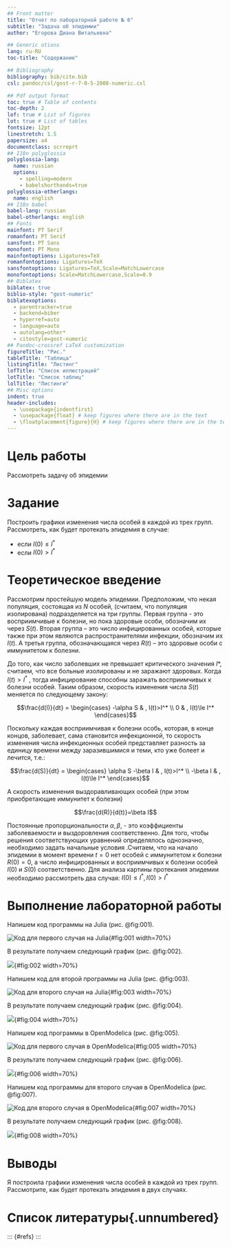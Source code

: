 ```yaml
---
## Front matter
title: "Отчет по лабораторной работе № 6"
subtitle: "Задача об эпидемии"
author: "Егорова Диана Витальевна"

## Generic otions
lang: ru-RU
toc-title: "Содержание"

## Bibliography
bibliography: bib/cite.bib
csl: pandoc/csl/gost-r-7-0-5-2008-numeric.csl

## Pdf output format
toc: true # Table of contents
toc-depth: 2
lof: true # List of figures
lot: true # List of tables
fontsize: 12pt
linestretch: 1.5
papersize: a4
documentclass: scrreprt
## I18n polyglossia
polyglossia-lang:
  name: russian
  options:
	- spelling=modern
	- babelshorthands=true
polyglossia-otherlangs:
  name: english
## I18n babel
babel-lang: russian
babel-otherlangs: english
## Fonts
mainfont: PT Serif
romanfont: PT Serif
sansfont: PT Sans
monofont: PT Mono
mainfontoptions: Ligatures=TeX
romanfontoptions: Ligatures=TeX
sansfontoptions: Ligatures=TeX,Scale=MatchLowercase
monofontoptions: Scale=MatchLowercase,Scale=0.9
## Biblatex
biblatex: true
biblio-style: "gost-numeric"
biblatexoptions:
  - parentracker=true
  - backend=biber
  - hyperref=auto
  - language=auto
  - autolang=other*
  - citestyle=gost-numeric
## Pandoc-crossref LaTeX customization
figureTitle: "Рис."
tableTitle: "Таблица"
listingTitle: "Листинг"
lofTitle: "Список иллюстраций"
lotTitle: "Список таблиц"
lolTitle: "Листинги"
## Misc options
indent: true
header-includes:
  - \usepackage{indentfirst}
  - \usepackage{float} # keep figures where there are in the text
  - \floatplacement{figure}{H} # keep figures where there are in the text
---
```


# Цель работы

Рассмотреть задачу об эпидемии

# Задание

Построить графики изменения числа особей в каждой из трех групп.
Рассмотреть, как будет протекать эпидемия в случае:
- если $I(0)\le I^*$
- если $I(0)>I^*$


# Теоретическое введение

Рассмотрим простейшую модель эпидемии. Предположим, что некая
популяция, состоящая из $N$ особей, (считаем, что популяция изолирована)
подразделяется на три группы. Первая группа - это восприимчивые к болезни, но
пока здоровые особи, обозначим их через $S(t)$. Вторая группа – это число
инфицированных особей, которые также при этом являются распространителями
инфекции, обозначим их $I(t)$. А третья группа, обозначающаяся через $R(t)$ – это
здоровые особи с иммунитетом к болезни.  

До того, как число заболевших не превышает критического значения $I*$, считаем, что все больные изолированы и не заражают здоровых. Когда $I(t)>I^*$ ,
тогда инфицирование способны заражать восприимчивых к болезни особей.
Таким образом, скорость изменения числа $S(t)$ меняется по следующему
закону:

$$\frac{d(I)}{dt} = \begin{cases} -\alpha S & , I(t)>I^* \\ 0 & , I(t)\le I^* \end{cases}$$

Поскольку каждая восприимчивая к болезни особь, которая, в конце концов,
заболевает, сама становится инфекционной, то скорость изменения числа
инфекционных особей представляет разность за единицу времени между
заразившимися и теми, кто уже болеет и лечится, т.е.:

$$\frac{d(S)}{dt} = \begin{cases} \alpha S -\beta I & ,   I(t)>I^* \\ -\beta I & , I(t)\le I^* \end{cases}$$

А скорость изменения выздоравливающих особей (при этом приобретающие
иммунитет к болезни)

$$\frac{d(R)}{d(t)}=\beta I$$

Постоянные пропорциональности $\alpha , \beta$, - это коэффициенты заболеваемости
и выздоровления соответственно.
Для того, чтобы решения соответствующих уравнений определялось
однозначно, необходимо задать начальные условия .Считаем, что на начало
эпидемии в момент времени $t=0$ нет особей с иммунитетом к болезни $R(0)=0$, а
число инфицированных и восприимчивых к болезни особей
$I(0)$ и $S(0)$
соответственно. Для анализа картины протекания эпидемии необходимо
рассмотреть два случая: $I(0)\le I^* , I(0)>I^*$

# Выполнение лабораторной работы

Напишем код программы на Julia (рис. @fig:001).

![Код для первого случая на Julia](image/1.png){#fig:001 width=70%}

В результате получаем следующий график (рис. @fig:002).

![](image/2.png){#fig:002 width=70%}

Напишем код для второй программы на Julia (рис. @fig:003).

![Код для второго случая на Julia](image/3.png){#fig:003 width=70%}

В результате получаем следующий график (рис. @fig:004).

![](image/4.png){#fig:004 width=70%}

Напишем код программы в OpenModelica (рис. @fig:005).

![Код для первого случая в OpenModelica](image/5.png){#fig:005 width=70%}

В результате получаем следующий график (рис. @fig:006).

![](image/6.png){#fig:006 width=70%}

Напишем код программы для второго случая в OpenModelica (рис. @fig:007).

![Код для второго случая в OpenModelica](image/7.png){#fig:007 width=70%}

В результате получаем следующий график (рис. @fig:008).

![](image/8.png){#fig:008 width=70%}

# Выводы

Я построила графики изменения числа особей в каждой из трех групп.
Рассмотрите, как будет протекать эпидемия в двух случаях.

# Список литературы{.unnumbered}

::: {#refs}
:::
